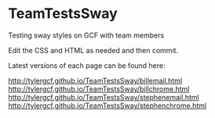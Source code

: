# TeamTestsSway
Testing sway styles on GCF with team members

Edit the CSS and HTML as needed and then commit.

Latest versions of each page can be found here:

http://tylergcf.github.io/TeamTestsSway/billemail.html
http://tylergcf.github.io/TeamTestsSway/billchrome.html
http://tylergcf.github.io/TeamTestsSway/stephenemail.html
http://tylergcf.github.io/TeamTestsSway/stephenchrome.html
